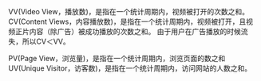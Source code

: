 VV(Video View，播放数)，是指在一个统计周期内，视频被打开的次数之和。
CV(Content Views，内容播放数)，是指在一个统计周期内，视频被打开，且视频正片内容（除广告）被成功播放的次数之和。
由于用户在广告播放的时候流失，所以CV＜VV。



PV(Page View，浏览量)，是指在一个统计周期内，浏览页面的数之和
UV(Unique Visitor，访客数)，是指在一个统计周期内，访问网站的人数之和。